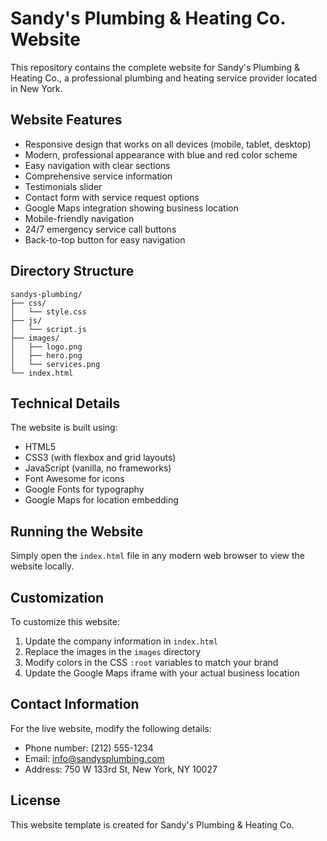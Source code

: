 # Sandy's Plumbing & Heating Co. Website

This repository contains the complete website for Sandy's Plumbing & Heating Co., a professional plumbing and heating service provider located in New York.

## Website Features

- Responsive design that works on all devices (mobile, tablet, desktop)
- Modern, professional appearance with blue and red color scheme
- Easy navigation with clear sections
- Comprehensive service information
- Testimonials slider
- Contact form with service request options
- Google Maps integration showing business location
- Mobile-friendly navigation
- 24/7 emergency service call buttons
- Back-to-top button for easy navigation

## Directory Structure

```
sandys-plumbing/
├── css/
│   └── style.css
├── js/
│   └── script.js
├── images/
│   ├── logo.png
│   ├── hero.png
│   └── services.png
└── index.html
```

## Technical Details

The website is built using:
- HTML5
- CSS3 (with flexbox and grid layouts)
- JavaScript (vanilla, no frameworks)
- Font Awesome for icons
- Google Fonts for typography
- Google Maps for location embedding

## Running the Website

Simply open the `index.html` file in any modern web browser to view the website locally.

## Customization

To customize this website:

1. Update the company information in `index.html`
2. Replace the images in the `images` directory
3. Modify colors in the CSS `:root` variables to match your brand
4. Update the Google Maps iframe with your actual business location

## Contact Information

For the live website, modify the following details:
- Phone number: (212) 555-1234
- Email: info@sandysplumbing.com
- Address: 750 W 133rd St, New York, NY 10027

## License

This website template is created for Sandy's Plumbing & Heating Co.